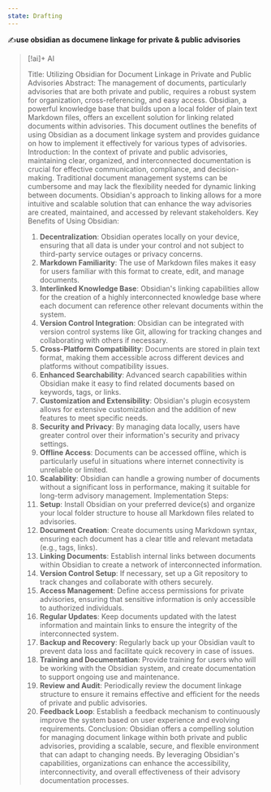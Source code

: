 ```yaml
---
state: Drafting
---
```

✍️**use obsidian as documene linkage for private & public advisories**
> [!ai]+ AI
>
> Title: Utilizing Obsidian for Document Linkage in Private and Public Advisories
> Abstract:
> The management of documents, particularly advisories that are both private and public, requires a robust system for organization, cross-referencing, and easy access. Obsidian, a powerful knowledge base that builds upon a local folder of plain text Markdown files, offers an excellent solution for linking related documents within advisories. This document outlines the benefits of using Obsidian as a document linkage system and provides guidance on how to implement it effectively for various types of advisories.
> Introduction:
> In the context of private and public advisories, maintaining clear, organized, and interconnected documentation is crucial for effective communication, compliance, and decision-making. Traditional document management systems can be cumbersome and may lack the flexibility needed for dynamic linking between documents. Obsidian's approach to linking allows for a more intuitive and scalable solution that can enhance the way advisories are created, maintained, and accessed by relevant stakeholders.
> Key Benefits of Using Obsidian:
> 1. **Decentralization**: Obsidian operates locally on your device, ensuring that all data is under your control and not subject to third-party service outages or privacy concerns.
> 2. **Markdown Familiarity**: The use of Markdown files makes it easy for users familiar with this format to create, edit, and manage documents.
> 3. **Interlinked Knowledge Base**: Obsidian's linking capabilities allow for the creation of a highly interconnected knowledge base where each document can reference other relevant documents within the system.
> 4. **Version Control Integration**: Obsidian can be integrated with version control systems like Git, allowing for tracking changes and collaborating with others if necessary.
> 5. **Cross-Platform Compatibility**: Documents are stored in plain text format, making them accessible across different devices and platforms without compatibility issues.
> 6. **Enhanced Searchability**: Advanced search capabilities within Obsidian make it easy to find related documents based on keywords, tags, or links.
> 7. **Customization and Extensibility**: Obsidian's plugin ecosystem allows for extensive customization and the addition of new features to meet specific needs.
> 8. **Security and Privacy**: By managing data locally, users have greater control over their information's security and privacy settings.
> 9. **Offline Access**: Documents can be accessed offline, which is particularly useful in situations where internet connectivity is unreliable or limited.
> 10. **Scalability**: Obsidian can handle a growing number of documents without a significant loss in performance, making it suitable for long-term advisory management.
> Implementation Steps:
> 1. **Setup**: Install Obsidian on your preferred device(s) and organize your local folder structure to house all Markdown files related to advisories.
> 2. **Document Creation**: Create documents using Markdown syntax, ensuring each document has a clear title and relevant metadata (e.g., tags, links).
> 3. **Linking Documents**: Establish internal links between documents within Obsidian to create a network of interconnected information.
> 4. **Version Control Setup**: If necessary, set up a Git repository to track changes and collaborate with others securely.
> 5. **Access Management**: Define access permissions for private advisories, ensuring that sensitive information is only accessible to authorized individuals.
> 6. **Regular Updates**: Keep documents updated with the latest information and maintain links to ensure the integrity of the interconnected system.
> 7. **Backup and Recovery**: Regularly back up your Obsidian vault to prevent data loss and facilitate quick recovery in case of issues.
> 8. **Training and Documentation**: Provide training for users who will be working with the Obsidian system, and create documentation to support ongoing use and maintenance.
> 9. **Review and Audit**: Periodically review the document linkage structure to ensure it remains effective and efficient for the needs of private and public advisories.
> 10. **Feedback Loop**: Establish a feedback mechanism to continuously improve the system based on user experience and evolving requirements.
> Conclusion:
> Obsidian offers a compelling solution for managing document linkage within both private and public advisories, providing a scalable, secure, and flexible environment that can adapt to changing needs. By leveraging Obsidian's capabilities, organizations can enhance the accessibility, interconnectivity, and overall effectiveness of their advisory documentation processes.

